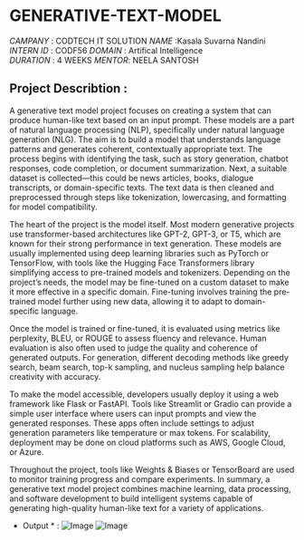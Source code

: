 # GENERATIVE-TEXT-MODEL
*CAMPANY* : CODTECH IT SOLUTION 
*NAME* :Kasala Suvarna Nandini  
*INTERN ID* : CODF56
*DOMAIN* : Artifical Intelligence  
*DURATION* : 4 WEEKS 
*MENTOR*: NEELA SANTOSH 
## Project Describtion :
A generative text model project focuses on creating a system that can produce human-like text based on an input prompt. These models are a part of natural language processing (NLP), specifically under natural language generation (NLG). The aim is to build a model that understands language patterns and generates coherent, contextually appropriate text. The process begins with identifying the task, such as story generation, chatbot responses, code completion, or document summarization. Next, a suitable dataset is collected—this could be news articles, books, dialogue transcripts, or domain-specific texts. The text data is then cleaned and preprocessed through steps like tokenization, lowercasing, and formatting for model compatibility.

The heart of the project is the model itself. Most modern generative projects use transformer-based architectures like GPT-2, GPT-3, or T5, which are known for their strong performance in text generation. These models are usually implemented using deep learning libraries such as PyTorch or TensorFlow, with tools like the Hugging Face Transformers library simplifying access to pre-trained models and tokenizers. Depending on the project’s needs, the model may be fine-tuned on a custom dataset to make it more effective in a specific domain. Fine-tuning involves training the pre-trained model further using new data, allowing it to adapt to domain-specific language.

Once the model is trained or fine-tuned, it is evaluated using metrics like perplexity, BLEU, or ROUGE to assess fluency and relevance. Human evaluation is also often used to judge the quality and coherence of generated outputs. For generation, different decoding methods like greedy search, beam search, top-k sampling, and nucleus sampling help balance creativity with accuracy.

To make the model accessible, developers usually deploy it using a web framework like Flask or FastAPI. Tools like Streamlit or Gradio can provide a simple user interface where users can input prompts and view the generated responses. These apps often include settings to adjust generation parameters like temperature or max tokens. For scalability, deployment may be done on cloud platforms such as AWS, Google Cloud, or Azure.

Throughout the project, tools like Weights & Biases or TensorBoard are used to monitor training progress and compare experiments. In summary, a generative text model project combines machine learning, data processing, and software development to build intelligent systems capable of generating high-quality human-like text for a variety of applications.

* Output * :
 ![Image](https://github.com/user-attachments/assets/cb5bf22b-13e4-448a-b030-b6fd1ceb571a)
![Image](https://github.com/user-attachments/assets/578b46a4-6421-4132-9fc5-21c181b4c758)
